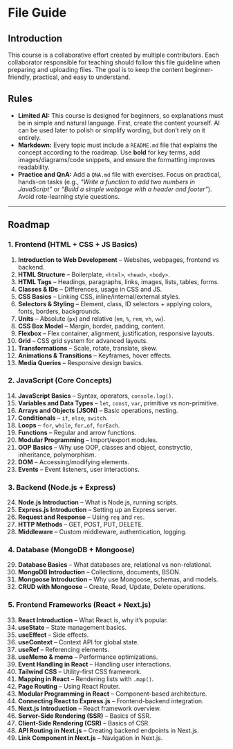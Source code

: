 # File Guide  

## Introduction  
This course is a collaborative effort created by multiple contributors. Each collaborator responsible for teaching should follow this file guideline when preparing and uploading files. The goal is to keep the content beginner-friendly, practical, and easy to understand.  

## Rules  
- **Limited AI:** This course is designed for beginners, so explanations must be in simple and natural language. First, create the content yourself. AI can be used later to polish or simplify wording, but don’t rely on it entirely.  
- **Markdown:** Every topic must include a `README.md` file that explains the concept according to the roadmap. Use **bold** for key terms, add images/diagrams/code snippets, and ensure the formatting improves readability.  
- **Practice and QnA:** Add a `QNA.md` file with exercises. Focus on practical, hands-on tasks (e.g., *“Write a function to add two numbers in JavaScript”* or *“Build a simple webpage with a header and footer”*). Avoid rote-learning style questions.  

---

## Roadmap  

### 1. Frontend (HTML + CSS + JS Basics)  
1. **Introduction to Web Development** – Websites, webpages, frontend vs backend.  
2. **HTML Structure** – Boilerplate, `<html>`, `<head>`, `<body>`.  
3. **HTML Tags** – Headings, paragraphs, links, images, lists, tables, forms.  
4. **Classes & IDs** – Differences, usage in CSS and JS.  
5. **CSS Basics** – Linking CSS, inline/internal/external styles.  
6. **Selectors & Styling** – Element, class, ID selectors + applying colors, fonts, borders, backgrounds.  
7. **Units** – Absolute (`px`) and relative (`em`, `%`, `rem`, `vh`, `vw`).  
8. **CSS Box Model** – Margin, border, padding, content.  
10. **Flexbox** – Flex container, alignment, justification, responsive layouts.  
11. **Grid** – CSS grid system for advanced layouts.  
12. **Transformations** – Scale, rotate, translate, skew.  
13. **Animations & Transitions** – Keyframes, hover effects.  
14. **Media Queries** – Responsive design basics.  

### 2. JavaScript (Core Concepts)  
14. **JavaScript Basics** – Syntax, operators, `console.log()`.  
16. **Variables and Data Types** – `let`, `const`, `var`, primitive vs non-primitive.  
17. **Arrays and Objects (JSON)** – Basic operations, nesting.  
18. **Conditionals** – `if`, `else`, `switch`.  
19. **Loops** – `for`, `while`, `for…of`, `forEach`.  
20. **Functions** – Regular and arrow functions.  
21. **Modular Programming** – Import/export modules.  
22. **OOP Basics** – Why use OOP, classes and object, constryctio, inheritance, polymorphism. 
28. **DOM** – Accessing/modifying elements.  
29. **Events** – Event listeners, user interactions.  

### 3. Backend (Node.js + Express)  
24. **Node.js Introduction** – What is Node.js, running scripts.  
31. **Express.js Introduction** – Setting up an Express server.  
32. **Request and Response** – Using `req` and `res`.  
33. **HTTP Methods** – GET, POST, PUT, DELETE.  
34. **Middleware** – Custom middleware, authentication, logging.  

### 4. Database (MongoDB + Mongoose)  
29. **Database Basics** – What databases are, relational vs non-relational.  
36. **MongoDB Introduction** – Collections, documents, BSON.  
37. **Mongoose Introduction** – Why use Mongoose, schemas, and models.  
38. **CRUD with Mongoose** – Create, Read, Update, Delete operations.    

### 5. Frontend Frameworks (React + Next.js)  
33. **React Introduction** – What React is, why it’s popular.  
41. **useState** – State management basics.  
42. **useEffect** – Side effects.  
43. **useContext** – Context API for global state.  
44. **useRef** – Referencing elements.  
45. **useMemo & memo** – Performance optimizations.  
46. **Event Handling in React** – Handling user interactions.  
47. **Tailwind CSS** – Utility-first CSS framework.  
48. **Mapping in React** – Rendering lists with `.map()`.  
49. **Page Routing** – Using React Router.  
50. **Modular Programming in React** – Component-based architecture.  
51. **Connecting React to Express.js** – Frontend-backend integration.  
52. **Next.js Introduction** – React framework overview.  
53. **Server-Side Rendering (SSR)** – Basics of SSR.  
54. **Client-Side Rendering (CSR)** – Basics of CSR.  
55. **API Routing in Next.js** – Creating backend endpoints in Next.js.  
56. **Link Component in Next.js** – Navigation in Next.js.  

